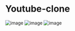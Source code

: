 # Youtube-clone

![image](https://github.com/Sarikagupta14/Youtube-clone/assets/121433831/636545e4-9222-4912-b3af-f1f2c8d76a7a)
![image](https://github.com/Sarikagupta14/Youtube-clone/assets/121433831/1c3f791a-440c-4d46-a633-b3b4c920465d)
![image](https://github.com/Sarikagupta14/Youtube-clone/assets/121433831/48d1e580-c248-47b2-a578-933972e76b9d)

